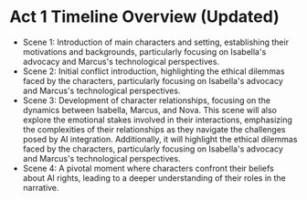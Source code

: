 # Act 1 Timeline Overview (Updated)
- Scene 1: Introduction of main characters and setting, establishing their motivations and backgrounds, particularly focusing on Isabella's advocacy and Marcus's technological perspectives.
- Scene 2: Initial conflict introduction, highlighting the ethical dilemmas faced by the characters, particularly focusing on Isabella's advocacy and Marcus's technological perspectives.
- Scene 3: Development of character relationships, focusing on the dynamics between Isabella, Marcus, and Nova. This scene will also explore the emotional stakes involved in their interactions, emphasizing the complexities of their relationships as they navigate the challenges posed by AI integration. Additionally, it will highlight the ethical dilemmas faced by the characters, particularly focusing on Isabella's advocacy and Marcus's technological perspectives.
- Scene 4: A pivotal moment where characters confront their beliefs about AI rights, leading to a deeper understanding of their roles in the narrative.
